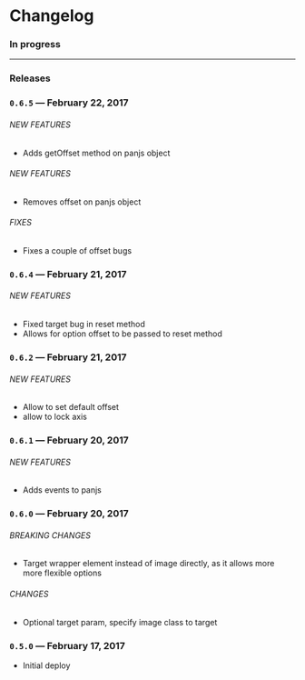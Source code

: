 # Changelog

### In progress

---

### Releases

### `0.6.5` — February 22, 2017

###### NEW FEATURES
- Adds getOffset method on panjs object

###### NEW FEATURES
- Removes offset on panjs object

###### FIXES
- Fixes a couple of offset bugs

### `0.6.4` — February 21, 2017

###### NEW FEATURES

- Fixed target bug in reset method
- Allows for option offset to be passed to reset method

### `0.6.2` — February 21, 2017

###### NEW FEATURES

- Allow to set default offset
- allow to lock axis

### `0.6.1` — February 20, 2017

###### NEW FEATURES

- Adds events to panjs

### `0.6.0` — February 20, 2017

###### BREAKING CHANGES

- Target wrapper element instead of image directly, as it allows more more flexible options

###### CHANGES

- Optional target param, specify image class to target

### `0.5.0` — February 17, 2017

- Initial deploy
